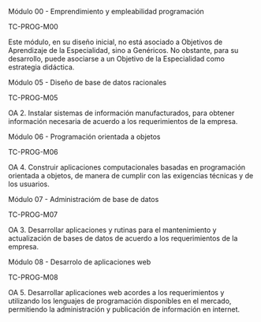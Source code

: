 Módulo 00 - Emprendimiento y empleabilidad programación

TC-PROG-M00

Este módulo, en su diseño inicial, no está asociado a Objetivos de Aprendizaje de la Especialidad, sino a  Genéricos. No obstante, para su desarrollo, puede asociarse a un Objetivo de la Especialidad como estrategia  didáctica.

Módulo 05 - Diseño de base de datos racionales

TC-PROG-M05

OA 2. Instalar sistemas de información manufacturados, para obtener información necesaria de acuerdo a  los requerimientos de la empresa.

Módulo 06 - Programación orientada a objetos

TC-PROG-M06

OA 4. Construir aplicaciones computacionales basadas en programación orientada a objetos, de manera de  cumplir con las exigencias técnicas y de los usuarios.

Módulo 07 - Administracióm de base de datos

TC-PROG-M07

OA 3. Desarrollar aplicaciones y rutinas para el mantenimiento y actualización de bases de datos de acuerdo  a los requerimientos de la empresa.

Módulo 08 - Desarrolo de aplicaciones web

TC-PROG-M08

OA 5. Desarrollar aplicaciones web acordes a los requerimientos y utilizando los lenguajes de programación  disponibles en el mercado, permitiendo la administración y publicación de información en internet.